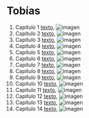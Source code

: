 # Tobías

1. Capítulo 1 [texto](texto_filtrado/AT/Tob/Tob_1.txt), ![imagen](nube_de_palabras/AT/Tob/Tob_1.png)
2. Capítulo 2 [texto](texto_filtrado/AT/Tob/Tob_2.txt), ![imagen](nube_de_palabras/AT/Tob/Tob_2.png)
3. Capítulo 3 [texto](texto_filtrado/AT/Tob/Tob_3.txt), ![imagen](nube_de_palabras/AT/Tob/Tob_3.png)
4. Capítulo 4 [texto](texto_filtrado/AT/Tob/Tob_4.txt), ![imagen](nube_de_palabras/AT/Tob/Tob_4.png)
5. Capítulo 5 [texto](texto_filtrado/AT/Tob/Tob_5.txt), ![imagen](nube_de_palabras/AT/Tob/Tob_5.png)
6. Capítulo 6 [texto](texto_filtrado/AT/Tob/Tob_6.txt), ![imagen](nube_de_palabras/AT/Tob/Tob_6.png)
7. Capítulo 7 [texto](texto_filtrado/AT/Tob/Tob_7.txt), ![imagen](nube_de_palabras/AT/Tob/Tob_7.png)
8. Capítulo 8 [texto](texto_filtrado/AT/Tob/Tob_8.txt), ![imagen](nube_de_palabras/AT/Tob/Tob_8.png)
9. Capítulo 9 [texto](texto_filtrado/AT/Tob/Tob_9.txt), ![imagen](nube_de_palabras/AT/Tob/Tob_9.png)
10. Capítulo 10 [texto](texto_filtrado/AT/Tob/Tob_10.txt), ![imagen](nube_de_palabras/AT/Tob/Tob_10.png)
11. Capítulo 11 [texto](texto_filtrado/AT/Tob/Tob_11.txt), ![imagen](nube_de_palabras/AT/Tob/Tob_11.png)
12. Capítulo 12 [texto](texto_filtrado/AT/Tob/Tob_12.txt), ![imagen](nube_de_palabras/AT/Tob/Tob_12.png)
13. Capítulo 13 [texto](texto_filtrado/AT/Tob/Tob_13.txt), ![imagen](nube_de_palabras/AT/Tob/Tob_13.png)
14. Capítulo 14 [texto](texto_filtrado/AT/Tob/Tob_14.txt), ![imagen](nube_de_palabras/AT/Tob/Tob_14.png)
